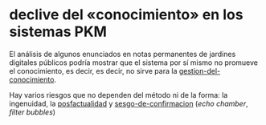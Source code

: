 # declive del «conocimiento» en los sistemas PKM

El análisis de algunos enunciados en notas permanentes de jardines digitales públicos podría mostrar que el sistema por sí mismo no promueve el conocimiento, es decir, es decir, no sirve para la [gestion-del-conocimiento](gestion-del-conocimiento.md).

Hay varios riesgos que no dependen del método ni de la forma: la ingenuidad, la [posfactualidad](posfactualidad.md) y [sesgo-de-confirmacion](sesgo-de-confirmacion.md) (*echo chamber*, *filter bubbles*)
